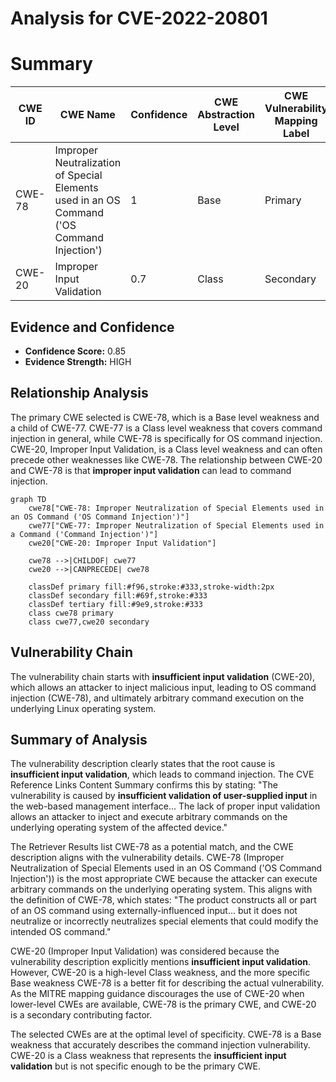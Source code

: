 # Analysis for CVE-2022-20801

# Summary
| CWE ID | CWE Name | Confidence | CWE Abstraction Level | CWE Vulnerability Mapping Label | CWE-Vulnerability Mapping Notes |
|---|---|---|---|---|---|
| CWE-78 | Improper Neutralization of Special Elements used in an OS Command ('OS Command Injection') | 1 | Base | Primary | Allowed |
| CWE-20 | Improper Input Validation | 0.7 | Class | Secondary | Discouraged |

## Evidence and Confidence

*   **Confidence Score:** 0.85
*   **Evidence Strength:** HIGH

## Relationship Analysis
The primary CWE selected is CWE-78, which is a Base level weakness and a child of CWE-77. CWE-77 is a Class level weakness that covers command injection in general, while CWE-78 is specifically for OS command injection. CWE-20, Improper Input Validation, is a Class level weakness and can often precede other weaknesses like CWE-78. The relationship between CWE-20 and CWE-78 is that **improper input validation** can lead to command injection.

```mermaid
graph TD
    cwe78["CWE-78: Improper Neutralization of Special Elements used in an OS Command ('OS Command Injection')"]
    cwe77["CWE-77: Improper Neutralization of Special Elements used in a Command ('Command Injection')"]
    cwe20["CWE-20: Improper Input Validation"]
    
    cwe78 -->|CHILDOF| cwe77
    cwe20 -->|CANPRECEDE| cwe78
    
    classDef primary fill:#f96,stroke:#333,stroke-width:2px
    classDef secondary fill:#69f,stroke:#333
    classDef tertiary fill:#9e9,stroke:#333
    class cwe78 primary
    class cwe77,cwe20 secondary
```

## Vulnerability Chain
The vulnerability chain starts with **insufficient input validation** (CWE-20), which allows an attacker to inject malicious input, leading to OS command injection (CWE-78), and ultimately arbitrary command execution on the underlying Linux operating system.

## Summary of Analysis
The vulnerability description clearly states that the root cause is **insufficient input validation**, which leads to command injection. The CVE Reference Links Content Summary confirms this by stating: "The vulnerability is caused by **insufficient validation of user-supplied input** in the web-based management interface... The lack of proper input validation allows an attacker to inject and execute arbitrary commands on the underlying operating system of the affected device."

The Retriever Results list CWE-78 as a potential match, and the CWE description aligns with the vulnerability details. CWE-78 (Improper Neutralization of Special Elements used in an OS Command ('OS Command Injection')) is the most appropriate CWE because the attacker can execute arbitrary commands on the underlying operating system. This aligns with the definition of CWE-78, which states: "The product constructs all or part of an OS command using externally-influenced input... but it does not neutralize or incorrectly neutralizes special elements that could modify the intended OS command."

CWE-20 (Improper Input Validation) was considered because the vulnerability description explicitly mentions **insufficient input validation**. However, CWE-20 is a high-level Class weakness, and the more specific Base weakness CWE-78 is a better fit for describing the actual vulnerability. As the MITRE mapping guidance discourages the use of CWE-20 when lower-level CWEs are available, CWE-78 is the primary CWE, and CWE-20 is a secondary contributing factor.

The selected CWEs are at the optimal level of specificity. CWE-78 is a Base weakness that accurately describes the command injection vulnerability. CWE-20 is a Class weakness that represents the **insufficient input validation** but is not specific enough to be the primary CWE.